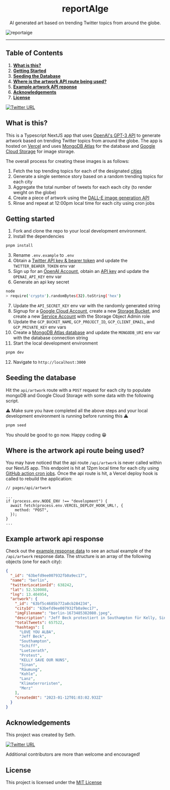 <h1 align="center">reportAIge</h1>

<p align="center">AI generated art based on trending Twitter topics from around the globe.</p>

![reportaige](https://user-images.githubusercontent.com/63591760/212368720-ac797f7f-7f85-47c9-bbe0-282b0fb112b1.png)

---

## Table of Contents

1. <a href="#what-is-this"><strong>What is this?</strong></a>
2. <a href="#getting-started"><strong>Getting Started</strong></a>
3. <a href="#seeding-the-database"><strong>Seeding the Database</strong></a>
4. <a href="#where-is-the-artwork-api-route-being-used"><strong>Where is the artwork API route being used?</strong></a>
5. <a href="#example-artwork-api-response"><strong>Example artwork API reponse</strong></a>
6. <a href="#acknowledgements"><strong>Acknowledgements</strong></a>
7. <a href="#license"><strong>License</strong></a>

[![Twitter URL](https://img.shields.io/twitter/url/https/twitter.com/reportaige.svg?style=social&label=Follow%20%40reportaige)](https://twitter.com/reportaige)

## What is this?

This is a Typescript NextJS app that uses [OpenAI's GPT-3 API](https://openai.com/blog/openai-api/) to generate artwork based on trending Twitter topics from around the globe. The app is hosted on [Vercel](https://vercel.com) and uses [MongoDB Atlas](https://www.mongodb.com/cloud/atlas) for the database and [Google Cloud Storage](https://cloud.google.com/storage) for image storage.

The overall process for creating these images is as follows:

1. Fetch the top trending topics for each of the designated [cities](./constants/cities.ts)
2. Generate a single sentence story based on a random trending topics for each city
3. Aggregate the total number of tweets for each each city (to render weight on the globe)
4. Create a piece of artwork using the [DALL-E image generation API](https://openai.com/blog/dall-e/)
5. Rinse and repeat at 12:00pm local time for each city using cron jobs

## Getting started

1. Fork and clone the repo to your local development environment.
2. Install the dependencies

```bash
pnpm install
```

3. Rename `.env.example` to `.env`
4. Obtain a [Twitter API key & bearer token](https://developer.twitter.com/en/docs/authentication/oauth-1-0a/api-key-and-secret) and update the `TWITTER_BEARER_TOKEN` env var
5. Sign up for an [OpenAI Account](https://openai.com/api/), obtain an [API key](https://beta.openai.com/account/api-keys) and update the `OPENAI_API_KEY` env var
6. Generate an api key secret

```bash
node
> require('crypto').randomBytes(32).toString('hex')
```

7. Update the `API_SECRET_KEY` env var with the randomly generated string
8. Signup for a [Google Cloud Account](https://cloud.google.com/), create a new [Storage Bucket](https://cloud.google.com/storage/docs/creating-buckets#create_a_new_bucket), and create a new [Service Account](https://cloud.google.com/iam/docs/creating-managing-service-accounts#creating) with the Storage Object Admin role
9. Update the `GCP_BUCKET_NAME`, `GCP_PROJECT_ID`, `GCP_CLIENT_EMAIL`, and `GCP_PRIVATE_KEY` env vars
10. Create a [MongoDB Atlas database](https://www.mongodb.com/docs/atlas/getting-started/) and update the `MONGODB_URI` env var with the database connection string
11. Start the local development environment

```bash
pnpm dev
```

12. Navigate to `http://localhost:3000`

## Seeding the database

Hit the `api/artwork` route with a `POST` request for each city to populate mongoDB and Google Cloud Storage with some data with the following script.

⚠️ Make sure you have completed all the above steps and your local development environment is running before running this ⚠️

```bash
pnpm seed
```

You should be good to go now. Happy coding 😁

## Where is the artwork api route being used?

You may have noticed that the api route `/api/artwork` is never called within our NextJS app. This endpoint is hit at 12pm local time for each city using [GitHub action cron jobs](./.github/workflows/). Once the api route is hit, a Vercel deploy hook is called to rebuild the application:

```tsx
// pages/api/artwork

...
if (process.env.NODE_ENV !== "development") {
  await fetch(process.env.VERCEL_DEPLOY_HOOK_URL!, {
    method: "POST",
  });
}
...
```

## Example artwork api response

Check out the [example response data](./data/artwork-api-response-example.json) to see an actual example of the `/api/artwork` response data.
The structure is an array of the following objects (one for each city):

```json
{
  "_id": "63befd9ee007932fb0a9ec17",
  "name": "berlin",
  "twitterLocationId": 638242,
  "lat": 52.520008,
  "lng": 13.404954,
  "artwork": {
    "_id": "63bf5c4685b772a8cb284234",
    "cityId": "63befd9ee007932fb0a9ec17",
    "imgFilename": "berlin-1673485382080.jpeg",
    "description": "Jeff Beck protestiert in Southampton für Kelly, Sinan, Rumung, Kohle, Lanz, Klimaterroristen und Luetzerath.",
    "totalTweets": 657522,
    "hashtags": [
      "LOVE YOU ALBA",
      "Jeff Beck",
      "Southampton",
      "Schiff",
      "Luetzerath",
      "Protest",
      "KELLY SAVE OUR NUNS",
      "Sinan",
      "Räumung",
      "Kohle",
      "Lanz",
      "Klimaterroristen",
      "Merz"
    ],
    "createdAt": "2023-01-12T01:03:02.932Z"
  }
}
```

## Acknowledgements

This project was created by Seth.

[![Twitter URL](https://img.shields.io/twitter/url/https/twitter.com/sethmckilla.svg?style=social&label=Follow%20%40sethmckilla)](https://twitter.com/sethmckilla)

Additional contributors are more than welcome and encouraged!

## License

This project is licensed under the [MIT License](./LICENSE)
